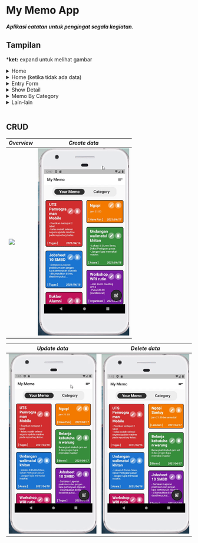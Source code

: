 # My Memo App

___Aplikasi catatan untuk pengingat segala kegiatan___.




## Tampilan

***ket:** expand untuk melihat gambar

<details>
    <summary>Home</summary>
    <img src = "https://github.com/abdulrahmansaleh01/flutter-memo-app/blob/master/result/home/home%20-%20memo.JPG" width="250">&ensp;<img src = "https://github.com/abdulrahmansaleh01/flutter-memo-app/blob/master/result/home/home%20-%20category.JPG" width="253">
</details>
<details>
    <summary>Home (ketika tidak ada data)</summary>
    <img src = "https://github.com/abdulrahmansaleh01/flutter-memo-app/blob/master/result/home/home%20-%20empty%20memo.JPG" width="248">&ensp;<img src = "https://github.com/abdulrahmansaleh01/flutter-memo-app/blob/master/result/home/home%20-%20empty%20category.JPG" width="250">
</details>

<details>
    <summary>Entry Form</summary>
    <img src = "https://github.com/abdulrahmansaleh01/flutter-memo-app/blob/master/result/entryform/entryform%20memo%20-%20create%20.JPG" width="245">&ensp;<img src = "https://github.com/abdulrahmansaleh01/flutter-memo-app/blob/master/result/entryform/entryform%20memo%20-%20update.JPG" width="250"><br><img src = "https://github.com/abdulrahmansaleh01/flutter-memo-app/blob/master/result/entryform/entryform%20category%20-%20create%20.JPG" width="248">&ensp;<img src = "https://github.com/abdulrahmansaleh01/flutter-memo-app/blob/master/result/entryform/entryform%20category%20-%20update.JPG" width="250">
</details>

<details>
    <summary>Show Detail</summary>
    <img src = "https://github.com/abdulrahmansaleh01/flutter-memo-app/blob/master/result/show%20detail/detail%20memo.JPG" width="250">&ensp;<img src = "https://github.com/abdulrahmansaleh01/flutter-memo-app/blob/master/result/show%20detail/detail%20category.JPG" width="250">
</details>

<details>
    <summary>Memo By Category</summary>
    <img src = "https://github.com/abdulrahmansaleh01/flutter-memo-app/blob/master/result/memo%20by%20category/memo%20by%20category.JPG" width="250">&ensp;<img src = "https://github.com/abdulrahmansaleh01/flutter-memo-app/blob/master/result/memo%20by%20category/empty%20memo%20by%20category.JPG" width="250">
</details>

<details>
    <summary>Lain-lain</summary>
    <img src = "https://github.com/abdulrahmansaleh01/flutter-memo-app/blob/master/result/features/confirm%20dialog%20for%20delete.JPG" width="250">&ensp;<img src = "https://github.com/abdulrahmansaleh01/flutter-memo-app/blob/master/result/features/swipe%20to%20delete%20category.jpg" width="250"><br><img src = "https://github.com/abdulrahmansaleh01/flutter-memo-app/blob/master/result/features/dropdown%20by%20category%20for%20memo.JPG" width="248">&ensp;<img src = "https://github.com/abdulrahmansaleh01/flutter-memo-app/blob/master/result/features/datepicker%20for%20memo%20date.JPG" width="250">
</details>
<br>

## CRUD

___Overview___  | ___Create data___
------------- | -------------
<img src = "https://github.com/abdulrahmansaleh01/flutter-memo-app/blob/master/result/CRUD/overview.gif" width="248">  | <img src = "https://github.com/abdulrahmansaleh01/flutter-memo-app/blob/master/result/CRUD/create%20data.gif" width="248">

___Update data___  | ___Delete data___
------------- | -------------
<img src = "https://github.com/abdulrahmansaleh01/flutter-memo-app/blob/master/result/CRUD/update%20data.gif" width="248">  | <img src = "https://github.com/abdulrahmansaleh01/flutter-memo-app/blob/master/result/CRUD/delete%20data.gif" width="248">
